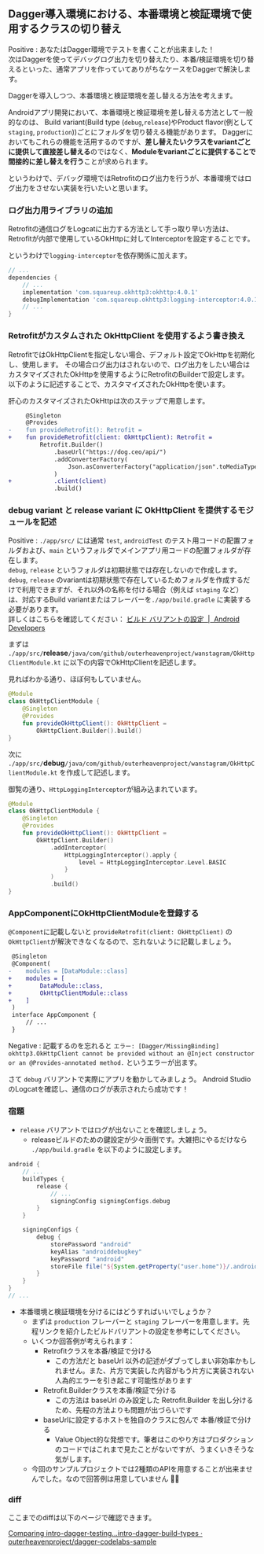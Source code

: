 ## Dagger導入環境における、本番環境と検証環境で使用するクラスの切り替え

<!--
start: intro-dagger-testing
goal:  intro-dagger-build-types
-->

Positive
: あなたはDagger環境でテストを書くことが出来ました！<br>次はDaggerを使ってデバッグログ出力を切り替えたり、本番/検証環境を切り替えるといった、通常アプリを作っていてありがちなケースをDaggerで解決します。

Daggerを導入しつつ、本番環境と検証環境を差し替える方法を考えます。

Androidアプリ開発において、本番環境と検証環境を差し替える方法として一般的なのは、
Build variant(Build type (`debug`,`release`)やProduct flavor(例として`staging`, `production`))ごとにフォルダを切り替える機能があります。
Daggerにおいてもこれらの機能を活用するのですが、**差し替えたいクラスをvariantごとに提供して直接差し替える**のではなく、**Moduleをvariantごとに提供することで間接的に差し替えを行う**ことが求められます。

というわけで、デバッグ環境ではRetrofitのログ出力を行うが、本番環境ではログ出力をさせない実装を行いたいと思います。

### ログ出力用ライブラリの追加

Retrofitの通信ログをLogcatに出力する方法として手っ取り早い方法は、
Retrofitが内部で使用しているOkHttpに対してInterceptorを設定することです。

というわけで`logging-interceptor`を依存関係に加えます。

```./app/build.gradle
// ...
dependencies {
    // ...
    implementation 'com.squareup.okhttp3:okhttp:4.0.1'
    debugImplementation 'com.squareup.okhttp3:logging-interceptor:4.0.1' // 👈
    // ...
}
```

### Retrofitがカスタムされた OkHttpClient を使用するよう書き換え

RetrofitではOkHttpClientを指定しない場合、デフォルト設定でOkHttpを初期化し、使用します。
その場合ログ出力はされないので、ログ出力をしたい場合はカスタマイズされたOkHttpを使用するようにRetrofitのBuilderで設定します。
以下のように記述することで、カスタマイズされたOkHttpを使います。

肝心のカスタマイズされたOkHttpは次のステップで用意します。

```diff
     @Singleton
     @Provides
-    fun provideRetrofit(): Retrofit =
+    fun provideRetrofit(client: OkHttpClient): Retrofit =
         Retrofit.Builder()
             .baseUrl("https://dog.ceo/api/")
             .addConverterFactory(
                 Json.asConverterFactory("application/json".toMediaType())
             )
+            .client(client)
             .build()
```

### debug variant と release variant に OkHttpClient を提供するモジュールを記述

Positive
: `./app/src/` には通常 `test`, `androidTest` のテスト用コードの配置フォルダおよび、`main` というフォルダでメインアプリ用コードの配置フォルダが存在します。<br>`debug`, `release` というフォルダは初期状態では存在しないので作成します。<br>`debug`, `release` のvariantは初期状態で存在しているためフォルダを作成するだけで利用できますが、それ以外の名称を付ける場合（例えば `staging` など）は、対応するBuild variantまたはフレーバーを`./app/build.gradle` に実装する必要があります。<br>詳しくはこちらを確認してください： [ビルド バリアントの設定  \|  Android Developers](https://developer.android.com/studio/build/build-variants?hl=ja)

まずは `./app/src/`**release**`/java/com/github/outerheavenproject/wanstagram/OkHttpClientModule.kt` に以下の内容でOkHttpClientを記述します。

見ればわかる通り、ほぼ何もしていません。

```kotlin
@Module
class OkHttpClientModule {
    @Singleton
    @Provides
    fun provideOkHttpClient(): OkHttpClient =
        OkHttpClient.Builder().build()
}
```

次に `./app/src/`**debug**`/java/com/github/outerheavenproject/wanstagram/OkHttpClientModule.kt` を作成して記述します。

御覧の通り、`HttpLoggingInterceptor`が組み込まれています。

```kotlin
@Module
class OkHttpClientModule {
    @Singleton
    @Provides
    fun provideOkHttpClient(): OkHttpClient =
        OkHttpClient.Builder()
            .addInterceptor(
                HttpLoggingInterceptor().apply {
                    level = HttpLoggingInterceptor.Level.BASIC
                }
            )
            .build()
}
```

### AppComponentにOkHttpClientModuleを登録する

`@Component`に記載しないと `provideRetrofit(client: OkHttpClient)` の `OkHttpClient`が解決できなくなるので、忘れないように記載しましょう。

```diff
 @Singleton
 @Component(
-    modules = [DataModule::class]
+    modules = [
+        DataModule::class,
+        OkHttpClientModule::class
+    ]
 )
 interface AppComponent {
     // ...
 }
```

Negative
: 記載するのを忘れると `エラー: [Dagger/MissingBinding] okhttp3.OkHttpClient cannot be provided without an @Inject constructor or an @Provides-annotated method.` というエラーが出ます。

さて `debug` バリアントで実際にアプリを動かしてみましょう。
Android StudioのLogcatを確認し、通信のログが表示されたら成功です！

### 宿題

- `release` バリアントではログが出ないことを確認しましょう。
    - releaseビルドのための鍵設定が少々面倒です。大雑把にやるだけなら `./app/build.gradle` を以下のように設定します。

```gradle
android {
    // ...
    buildTypes {
        release {
            // ...
            signingConfig signingConfigs.debug
        }
    }

    signingConfigs {
        debug {
            storePassword "android"
            keyAlias "androiddebugkey"
            keyPassword "android"
            storeFile file("${System.getProperty("user.home")}/.android/debug.keystore")
        }
    }
}
// ...
```

- 本番環境と検証環境を分けるにはどうすればいいでしょうか？
    - まずは `production` フレーバーと `staging` フレーバーを用意します。先程リンクを紹介したビルドバリアントの設定を参考にしてください。
    - いくつか回答例が考えられます：
        - Retrofitクラスを本番/検証で分ける
            - この方法だと baseUrl 以外の記述がダブってしまい非効率かもしれません。また、片方で実装した内容がもう片方に実装されない人為的エラーを引き起こす可能性があります
        - Retrofit.Builderクラスを本番/検証で分ける
            - この方法は baseUrl のみ設定した Retrofit.Builder を出し分けるため、先程の方法よりも問題が出づらいです
        - baseUrlに設定するホストを独自のクラスに包んで 本番/検証で分ける
            - Value Object的な発想です。筆者はこのやり方はプロダクションのコードではこれまで見たことがないですが、うまくいきそうな気がします。
    - 今回のサンプルプロジェクトでは2種類のAPIを用意することが出来ませんでした。なので回答例は用意していません 🙇‍♀️

### diff

ここまでのdiffは以下のページで確認できます。

[Comparing intro\-dagger\-testing\.\.\.intro\-dagger\-build\-types · outerheavenproject/dagger\-codelabs\-sample](https://github.com/outerheavenproject/dagger-codelabs-sample/compare/intro-dagger-testing...intro-dagger-build-types)

